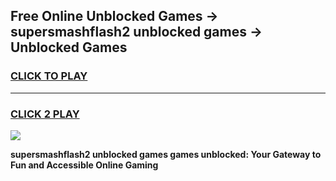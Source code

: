 
## Free Online Unblocked Games → supersmashflash2 unblocked games → Unblocked Games
<h3>
<a href="https://premium.freeplayer.one?title=supersmashflash2_unblocked_games&ref=21F">CLICK TO PLAY</a></h3>
<hr>

<h3>
<a href="https://premium.freeplayer.one?title=supersmashflash2_unblocked_games&ref=21F">CLICK 2 PLAY</a>
  
</h3>

<a href="https://premium.freeplayer.one?title=supersmashflash2_unblocked_games&ref=21F/"><img src="https://clearcache.store/games.png"></a>


**supersmashflash2 unblocked games games unblocked: Your Gateway to Fun and Accessible Online Gaming**

